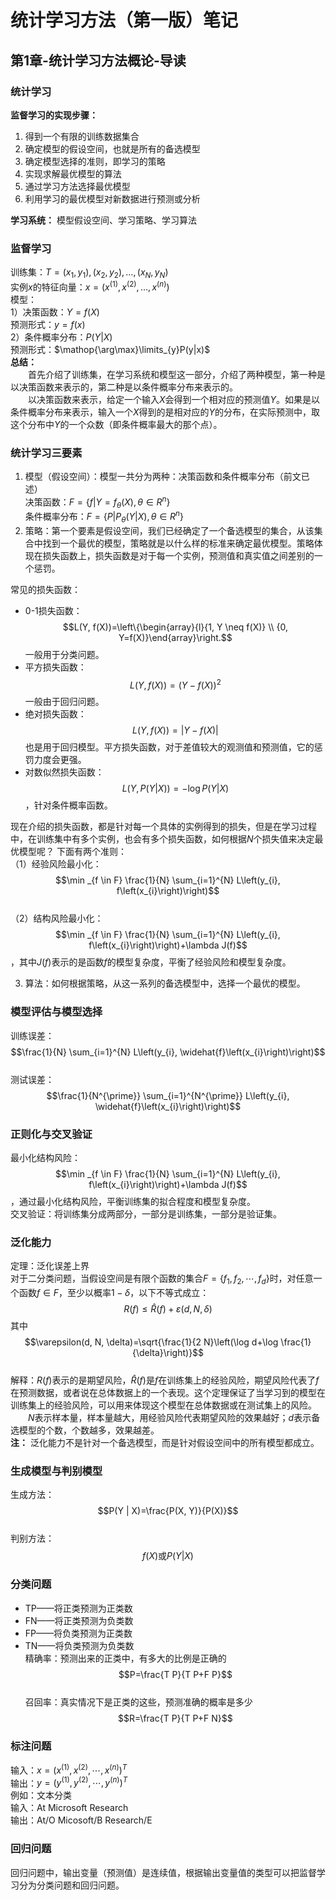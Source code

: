 # 统计学习方法（第一版）笔记
## 第1章-统计学习方法概论-导读
### 统计学习
**监督学习的实现步骤：** 
1. 得到一个有限的训练数据集合
2. 确定模型的假设空间，也就是所有的备选模型
3. 确定模型选择的准则，即学习的策略
4. 实现求解最优模型的算法
5. 通过学习方法选择最优模型
6. 利用学习的最优模型对新数据进行预测或分析  

**学习系统：** 模型假设空间、学习策略、学习算法

### 监督学习
训练集：$T={(x_1,y_1),(x_2,y_2), \dots,(x_N,y_N) }$  
实例$x$的特征向量：$x=(x^{(1)},x^{(2)}, \dots, x^{(n)})$  
模型：  
1）决策函数：$Y=f(X)$  
预测形式：$y=f(x)$  
2）条件概率分布：$P(Y|X)$  
预测形式：$\mathop{\arg\max}\limits_{y}P(y|x)$  
**总结：**  
&emsp;&emsp;首先介绍了训练集，在学习系统和模型这一部分，介绍了两种模型，第一种是以决策函数来表示的，第二种是以条件概率分布来表示的。  
&emsp;&emsp;以决策函数来表示，给定一个输入$X$会得到一个相对应的预测值$Y$。如果是以条件概率分布来表示，输入一个$X$得到的是相对应的$Y$的分布，在实际预测中，取这个分布中$Y$的一个众数（即条件概率最大的那个点）。  

### 统计学习三要素
1. 模型（假设空间）：模型一共分为两种：决策函数和条件概率分布（前文已述）  
决策函数：$F=\{f|Y=f_\theta(X),\theta \in R^n \}$  
条件概率分布：$F=\{ P|P_\theta(Y|X), \theta \in R^n \}$  
2. 策略：第一个要素是假设空间，我们已经确定了一个备选模型的集合，从该集合中找到一个最优的模型，策略就是以什么样的标准来确定最优模型。策略体现在损失函数上，损失函数是对于每一个实例，预测值和真实值之间差别的一个惩罚。 

常见的损失函数：  
- 0-1损失函数：$$L(Y, f(X))=\left\{\begin{array}{l}{1, Y \neq f(X)} \\ {0, Y=f(X)}\end{array}\right.$$一般用于分类问题。
- 平方损失函数：$$L(Y, f(X))=(Y-f(X))^{2}$$一般由于回归问题。  
- 绝对损失函数：$$L(Y, f(X))=|Y-f(X)|$$也是用于回归模型。平方损失函数，对于差值较大的观测值和预测值，它的惩罚力度会更强。
- 对数似然损失函数：$$L(Y, P(Y|X))=-\log P(Y|X)$$，针对条件概率函数。  

现在介绍的损失函数，都是针对每一个具体的实例得到的损失，但是在学习过程中，在训练集中有多个实例，也会有多个损失函数，如何根据$N$个损失值来决定最优模型呢？
下面有两个准则：  
（1）经验风险最小化：$$\min _{f \in F} \frac{1}{N} \sum_{i=1}^{N} L\left(y_{i}, f\left(x_{i}\right)\right)$$  
（2）结构风险最小化：$$\min _{f \in F} \frac{1}{N} \sum_{i=1}^{N} L\left(y_{i}, f\left(x_{i}\right)\right)+\lambda J(f)$$，其中$J(f)$表示的是函数$f$的模型复杂度，平衡了经验风险和模型复杂度。

3. 算法：如何根据策略，从这一系列的备选模型中，选择一个最优的模型。

### 模型评估与模型选择
训练误差：$$\frac{1}{N} \sum_{i=1}^{N} L\left(y_{i}, \widehat{f}\left(x_{i}\right)\right)$$  
测试误差：$$\frac{1}{N^{\prime}} \sum_{i=1}^{N^{\prime}} L\left(y_{i}, \widehat{f}\left(x_{i}\right)\right)$$  

### 正则化与交叉验证
最小化结构风险：$$\min _{f \in F} \frac{1}{N} \sum_{i=1}^{N} L\left(y_{i}, f\left(x_{i}\right)\right)+\lambda J(f)$$，通过最小化结构风险，平衡训练集的拟合程度和模型复杂度。  
交叉验证：将训练集分成两部分，一部分是训练集，一部分是验证集。  

### 泛化能力
定理：泛化误差上界  
对于二分类问题，当假设空间是有限个函数的集合$F=\left\{f_{1}, f_{2}, \cdots, f_{d}\right\}$时，对任意一个函数$f \in F$，至少以概率$1-\delta$，以下不等式成立：$$R(f) \leq \hat{R}(f)+\varepsilon(d, N, \delta)$$其中$$\varepsilon(d, N, \delta)=\sqrt{\frac{1}{2 N}\left(\log d+\log \frac{1}{\delta}\right)}$$  
解释：$R(f)$表示的是期望风险，$\hat{R}(f)$是$f$在训练集上的经验风险，期望风险代表了$f$在预测数据，或者说在总体数据上的一个表现。这个定理保证了当学习到的模型在训练集上的经验风险，可以用来体现这个模型在总体数据或在测试集上的风险。  
&emsp;&emsp;$N$表示样本量，样本量越大，用经验风险代表期望风险的效果越好；$d$表示备选模型的个数，个数越多，效果越差。  
**注：** 泛化能力不是针对一个备选模型，而是针对假设空间中的所有模型都成立。

### 生成模型与判别模型
生成方法：$$P(Y | X)=\frac{P(X, Y)}{P(X)}$$  
判别方法：$$f(X) \text{或} P(Y | X)$$

### 分类问题
- TP——将正类预测为正类数
- FN——将正类预测为负类数
- FP——将负类预测为正类数
- TN——将负类预测为负类数  
精确率：预测出来的正类中，有多大的比例是正确的$$P=\frac{T P}{T P+F P}$$    
召回率：真实情况下是正类的这些，预测准确的概率是多少$$R=\frac{T P}{T P+F N}$$  

### 标注问题
输入：$x=\left(x^{(1)}, x^{(2)}, \cdots, x^{(n)}\right)^{T}$  
输出：$y=\left(y^{(1)}, y^{(2)}, \cdots, y^{(n)}\right)^{T}$  
例如：文本分类  
输入：At Microsoft Research  
输出：At/O Micosoft/B Research/E

### 回归问题
回归问题中，输出变量（预测值）是连续值，根据输出变量值的类型可以把监督学习分为分类问题和回归问题。
